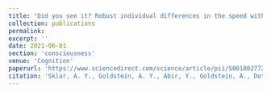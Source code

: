 ```yaml
---
title: "Did you see it? Robust individual differences in the speed with which meaningful visual stimuli break suppression"
collection: publications
permalink: 
excerpt: ''
date: 2021-06-01
section: 'consciousness'
venue: 'Cognition'
paperurl: 'https://www.sciencedirect.com/science/article/pii/S0010027721000573'
citation: 'Sklar, A. Y., Goldstein, A. Y., Abir, Y., Goldstein, A., Dotsch, R., Todorov, A., & Hassin, R. R. (2021). <i>Did you see it? Robust individual differences in the speed with which meaningful visual stimuli break suppression.</i> Cognition, 211, 104638.'
---
```

